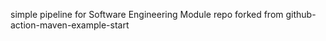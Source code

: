  simple pipeline for Software Engineering Module  repo forked from github-action-maven-example-start

